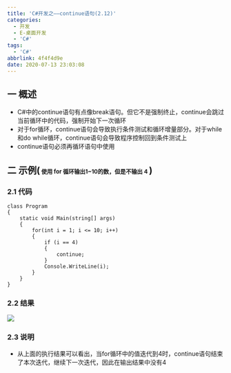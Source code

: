 ```yaml
---
title: 'C#开发之——continue语句(2.12)'
categories:
  - 开发
  - E-桌面开发
  - 'C#'
tags:
  - 'C#'
abbrlink: 4f4f4d9e
date: 2020-07-13 23:03:08
---
```

## 一 概述

* C#中的continue语句有点像break语句。但它不是强制终止，continue会跳过当前循环中的代码，强制开始下一次循环
* 对于for循环，continue语句会导致执行条件测试和循环增量部分。对于while和do while循环，continue语句会导致程序控制回到条件测试上
* continue语句必须再循环语句中使用

<!--more-->

## 二 示例(<font size=2> 使用 for 循环输出1~10的数，但是不输出 4 </font>)

### 2.1 代码

```
class Program
{
    static void Main(string[] args)
    {
        for(int i = 1; i <= 10; i++)
        {
            if (i == 4)
            {
                continue;
            }
            Console.WriteLine(i);
        }
    }  
}
```
### 2.2 结果

![][1]

### 2.3 说明

* 从上面的执行结果可以看出，当for循环中的值迭代到4时，continue语句结束了本次迭代，继续下一次迭代，因此在输出结果中没有4



[1]:https://cdn.jsdelivr.net/gh/PGzxc/CDN/blog-image/csharp-continue-sample.png
